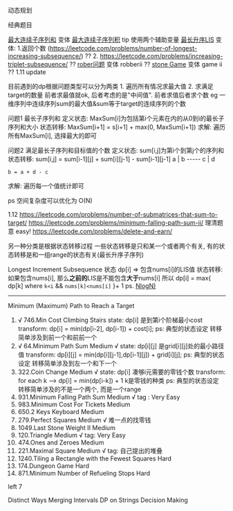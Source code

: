 动态规划

经典题目 

[最大连续子序列和](https://leetcode.com/problems/maximum-subarray/)
    变体 [最大连续子序列积](https://leetcode.com/problems/maximum-product-subarray/) tip 使用两个辅助变量
[最长升序LIS](https://leetcode.com/problems/longest-increasing-subsequence/)
    变体:   1.返回个数 (https://leetcode.com/problems/number-of-longest-increasing-subsequence/) ??
            2. https://leetcode.com/problems/increasing-triplet-subsequence/  ??
[rober问题](https://leetcode.com/problems/house-robber/)
    变体 robberii    ??
[stone Game](https://leetcode.com/problems/stone-game/)
    变体 game ii ??
1.11 update

目前遇到的dp根据问题类型可以分为两类
    1. 遍历所有情况求最大值
    2. 求满足target的数量
前者求最值就ok, 后者考虑的是"中间值". 前者求值后者求个数
eg 一维序列中连续序列sum的最大值&sum等于target的连续序列的个数

问题1 最长子序列和
定义状态: MaxSum[i]为包括第i个元素在内的从0到i的最长子序列和大小
状态转移: MaxSum[i+1] = s[i+1] + max(0, MaxSum[i+1])
求解: 遍历所有MaxSum[i], 选择最大的即可

问题2 满足最长子序列和目标值的个数
定义状态: sum[i,j]为第i个到第j个的序列和
状态转移: sum[i,j] = sum[i-1][j] + sum[i][j-1] - sum[i-1][j-1]
    a | b
    -----
    c | d

    b = a + d - c

求解: 遍历每一个值统计即可


ps 空间复杂度可以优化为 O(N)

1.12
https://leetcode.com/problems/number-of-submatrices-that-sum-to-target/
https://leetcode.com/problems/minimum-falling-path-sum-ii/   理清题意 easy!
https://leetcode.com/problems/delete-and-earn/

另一种分类是根据状态转移过程
一些状态转移是只和某一个或者两个有关, 有的状态转移是和一组range的状态有关(最长升序子序列)

Longest Increment Subsequence
状态 
    dp[i] => 包含nums[i]的LIS值
状态转移: 
    如果包含nums[i], 那么**之前的**LIS是不能包含**大于**nums[i] 所以
    dp[i] = max{ dp[k] where `k<i` && `nums[k]<nums[i]`  }+ 1
ps. [NlogN)](https://www.geeksforgeeks.org/longest-monotonically-increasing-subsequence-size-n-log-n/)


----------------------------------------------------------------------------

Minimum (Maximum) Path to Reach a Target
1. √ 746.Min Cost Climbing Stairs 
    state: dp[i] 是到第i个阶梯最小cost
    transform: dp[i] = min(dp[i-2], dp[i-1]) + cost[i];
    ps: 典型的状态设定 转移简单涉及到前一个和前前一个
2. √ 64.Minimum Path Sum Medium √
    state: dp[i][j] 是grid[i][j]处的最小路径值
    transform: dp[i][j] = min(dp[i][j-1],dp[i-1][j]) + grid[i][j];
    ps: 典型的状态设定 转移简单涉及到左一个和下一个
3. 322.Coin Change Medium √
    state: dp[i] 凑够i元需要的零钱个数
    transform: for each k  --> dp[i] = min(dp[i-k]) + 1 k是零钱的种类
    ps: 典型的状态设定 转移简单涉及的不是一个两个, 而是一个range
4. 931.Minimum Falling Path Sum Medium √
    tag : Very Easy
5. 983.Minimum Cost For Tickets Medium
6. 650.2 Keys Keyboard Medium
7. 279.Perfect Squares Medium √
    难一点的找零钱
8. 1049.Last Stone Weight II Medium
9. 120.Triangle Medium √
    tag: Very Easy
10. 474.Ones and Zeroes Medium 
11. 221.Maximal Square Medium √
    tag: 自己提出的堆叠
12. 1240.Tiling a Rectangle with the Fewest Squares Hard
13. 174.Dungeon Game Hard
14. 871.Minimum Number of Refueling Stops Hard

left 7

Distinct Ways
Merging Intervals
DP on Strings
Decision Making